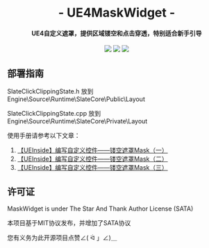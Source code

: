 <h1 align="center">- UE4MaskWidget -</h1>

<h4 align="center">UE4自定义遮罩，提供区域镂空和点击穿透，特别适合新手引导</h4>

<p align="center">
<img src="https://img.shields.io/badge/version-2021.08.26-green.svg?longCache=true&style=for-the-badge">
<img src="https://img.shields.io/travis/com/Hsury/BiliDrive?style=for-the-badge">
<img src="https://img.shields.io/badge/license-SATA-blue.svg?longCache=true&style=for-the-badge">
</p>

## 部署指南

SlateClickClippingState.h   放到 Engine\Source\Runtime\SlateCore\Public\Layout

SlateClickClippingState.cpp 放到 Engine\Source\Runtime\SlateCore\Private\Layout

使用手册请参考以下文章：
1. [【UEInside】编写自定义控件——镂空遮罩Mask（一）](https://zhuanlan.zhihu.com/p/353874773)
2. [【UEInside】编写自定义控件——镂空遮罩Mask（二）](https://zhuanlan.zhihu.com/p/354708184)
3. [【UEInside】编写自定义控件——镂空遮罩Mask（三）](https://zhuanlan.zhihu.com/p/354793040)

## 许可证

MaskWidget is under The Star And Thank Author License (SATA)

本项目基于MIT协议发布，并增加了SATA协议

您有义务为此开源项目点赞∠( ᐛ 」∠)＿
